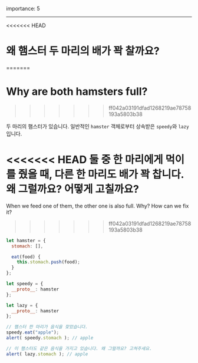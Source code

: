 importance: 5

---

<<<<<<< HEAD
# 왜 햄스터 두 마리의 배가 꽉 찰까요?
=======
# Why are both hamsters full?
>>>>>>> ff042a03191dfad1268219ae78758193a5803b38

두 마리의 햄스터가 있습니다. 일반적인 `hamster` 객체로부터 상속받은 `speedy`와 `lazy` 입니다.

<<<<<<< HEAD
둘 중 한 마리에게 먹이를 줬을 때, 다른 한 마리도 배가 꽉 찹니다. 왜 그럴까요? 어떻게 고칠까요?
=======
When we feed one of them, the other one is also full. Why? How can we fix it?
>>>>>>> ff042a03191dfad1268219ae78758193a5803b38

```js run
let hamster = {
  stomach: [],

  eat(food) {
    this.stomach.push(food);
  }
};

let speedy = {
  __proto__: hamster
};

let lazy = {
  __proto__: hamster
};

// 햄스터 한 마리가 음식을 찾았습니다.
speedy.eat("apple");
alert( speedy.stomach ); // apple

// 이 햄스터도 같은 음식을 가지고 있습니다. 왜 그럴까요? 고쳐주세요.
alert( lazy.stomach ); // apple
```

